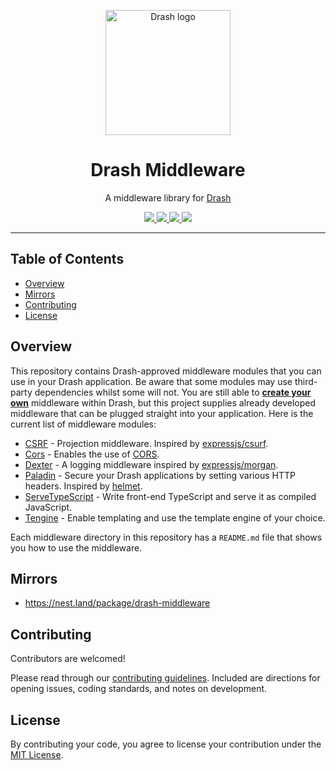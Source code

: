 <p align="center">
  <img height="200" src="https://raw.githubusercontent.com/drashland/deno-drash-middleware/master/logo.svg" alt="Drash logo">
  <h1 align="center">Drash Middleware</h1>
</p>
<p align="center">A middleware library for <a href="https://github.com/drashland/deno-drash">Drash</a></p>
<p align="center">
  <a href="https://github.com/drashland/deno-drash-middleware/releases">
    <img src="https://img.shields.io/github/release/drashland/deno-drash-middleware.svg?color=bright_green&label=latest">
  </a>
  <a href="https://github.com/drashland/deno-drash-middleware/actions">
    <img src="https://img.shields.io/github/workflow/status/drashland/deno-drash-middleware/master?label=ci">
  </a>
  <a href="https://discord.gg/SgejNXq">
    <img src="https://img.shields.io/badge/chat-on%20discord-blue">
  </a>
  <a href="https://twitter.com/drash_land">
    <img src="https://img.shields.io/twitter/url?label=%40drash_land&style=social&url=https%3A%2F%2Ftwitter.com%2Fdrash_land">
  </a>
</p>

---

## Table of Contents

- [Overview](#overview)
- [Mirrors](#mirrors)
- [Contributing](#contributing)
- [License](#license)

## Overview

This repository contains Drash-approved middleware modules that you can use in your Drash application. Be aware that some modules may use third-party dependencies whilst some will not. You are still able to [**create your own**](https://drash.land/drash/#/tutorials/middleware/introduction) middleware within Drash, but this project supplies already developed middleware that can be plugged straight into your application. Here is the current list of middleware modules:

* [CSRF](./csrf) - Projection middleware. Inspired by [expressjs/csurf](http://expressjs.com/en/resources/middleware/csurf.html).
* [Cors](./cors) - Enables the use of [CORS](https://en.wikipedia.org/wiki/Cross-origin_resource_sharing).
* [Dexter](./dexter) - A logging middleware inspired by [expressjs/morgan](https://github.com/expressjs/morgan).
* [Paladin](./paladin) - Secure your Drash applications by setting various HTTP headers. Inspired by [helmet](https://github.com/helmetjs/helmet).
* [ServeTypeScript](./serve_typescript) - Write front-end TypeScript and serve it as compiled JavaScript.
* [Tengine](./tengine) - Enable templating and use the template engine of your choice.

Each middleware directory in this repository has a `README.md` file that shows you how to use the middleware.

## Mirrors

* https://nest.land/package/drash-middleware

## Contributing

Contributors are welcomed!

Please read through our [contributing guidelines](./.github/CONTRIBUTING.md). Included are directions for opening issues, coding standards, and notes on development.

## License

By contributing your code, you agree to license your contribution under the [MIT License](./LICENSE).

